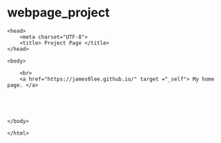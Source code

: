 # webpage_project

<!DOCTYPE html>
<html lang="en-us">

    <head>
        <meta charset="UTF-8">
        <title> Project Page </title>
    </head>
    
    <body>
    
        <br>
        <a href="https://james0lee.github.io/" target ="_self"> My home page. </a>

   


    
    </body>
    
    </html>
